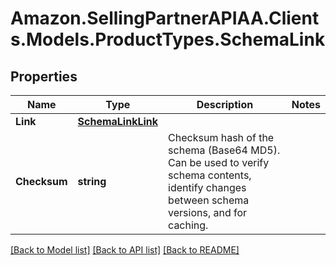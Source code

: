 # Amazon.SellingPartnerAPIAA.Clients.Models.ProductTypes.SchemaLink
## Properties

Name | Type | Description | Notes
------------ | ------------- | ------------- | -------------
**Link** | [**SchemaLinkLink**](SchemaLinkLink.md) |  | 
**Checksum** | **string** | Checksum hash of the schema (Base64 MD5). Can be used to verify schema contents, identify changes between schema versions, and for caching. | 

[[Back to Model list]](../README.md#documentation-for-models) [[Back to API list]](../README.md#documentation-for-api-endpoints) [[Back to README]](../README.md)

